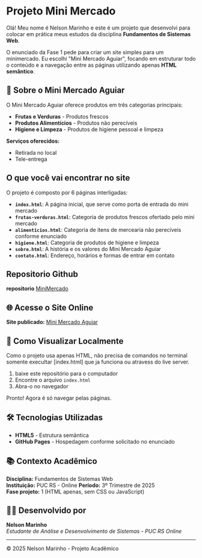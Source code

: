 # Projeto Mini Mercado 

Olá! Meu nome é Nelson Marinho e este é um projeto que desenvolvi para colocar em prática meus estudos da disciplina **Fundamentos de Sistemas Web**.

O enunciado da Fase 1 pede para criar um site simples para um minimercado. Eu escolhi "Mini Mercado Aguiar", focando em estruturar todo o conteúdo e a navegação entre as páginas utilizando apenas **HTML semântico**.

## 🛒 Sobre o Mini Mercado Aguiar

O Mini Mercado Aguiar oferece produtos em três categorias principais:
- **Frutas e Verduras** - Produtos frescos 
- **Produtos Alimentícios** - Produtos  não perecíveis
- **Higiene e Limpeza** - Produtos de higiene pessoal e limpeza

**Serviços oferecidos:**
- Retirada no local
- Tele-entrega

## O que você vai encontrar no site

O projeto é composto por 6 páginas interligadas:

- **`index.html`**: A página inicial, que serve como porta de entrada do mini mercado
- **`frutas-verduras.html`**: Categoria de produtos frescos ofertado pelo mini mercado
- **`alimenticios.html`**: Categoria de itens de mercearia não perecíveis conforme enunciado
- **`higiene.html`**: Categoria de produtos de higiene e limpeza
- **`sobre.html`**: A história e os valores do Mini Mercado Aguiar
- **`contato.html`**: Endereço, horários e formas de entrar em contato

## Repositorio Github

**repositorio** [MiniMercado](https://github.com/Developer-nelsonmarinho/MiniMercado.git)

## 🌐 Acesse o Site Online

**Site publicado:** [Mini Mercado Aguiar](https://developer-nelsonmarinho.github.io/MiniMercado/ )

## 🚀 Como Visualizar Localmente

Como o projeto usa apenas HTML, não precisa de comandos no terminal somente execultar [index.html] que ja funciona ou atravess do live server.

1. baixe este repositório para o  computador
2. Encontre o arquivo `index.html`
3. Abra-o no navegador

Pronto! Agora é só navegar pelas páginas.

## 🛠️ Tecnologias Utilizadas

- **HTML5** - Estrutura semântica
- **GitHub Pages** - Hospedagem conforme solicitado no enunciado


## 📚 Contexto Acadêmico

**Disciplina:** Fundamentos de Sistemas Web  
**Instituição:** PUC RS - Online 
**Período:** 3º Trimestre de 2025  
**Fase projeto:** 1 (HTML apenas, sem CSS ou JavaScript)

## 👨‍💻 Desenvolvido por

**Nelson Marinho**  
*Estudante de Análise e Desenvolvimento de Sistemas - PUC RS Online*

---
© 2025 Nelson Marinho - Projeto Acadêmico
